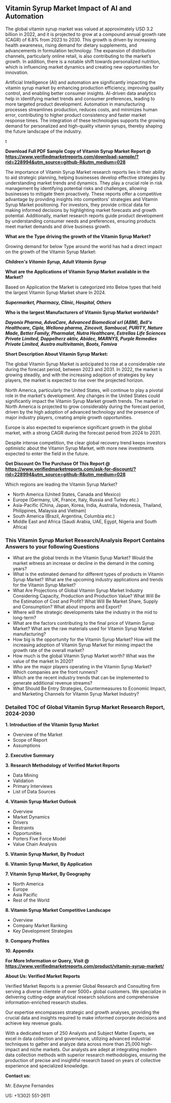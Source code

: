 <h2>Vitamin Syrup Market Impact of AI and Automation</h2><p>The global vitamin syrup market was valued at approximately USD 3.2 billion in 2022, and it is projected to grow at a compound annual growth rate (CAGR) of 6.8% from 2023 to 2030. This growth is driven by increasing health awareness, rising demand for dietary supplements, and advancements in formulation technology. The expansion of distribution channels, particularly online retail, is also contributing to the market’s growth. In addition, there is a notable shift towards personalized nutrition, which is influencing market dynamics and creating new opportunities for innovation.</p><p>Artificial Intelligence (AI) and automation are significantly impacting the vitamin syrup market by enhancing production efficiency, improving quality control, and enabling better consumer insights. AI-driven data analytics help in identifying market trends and consumer preferences, leading to more targeted product development. Automation in manufacturing processes streamlines production, reduces costs, and minimizes human error, contributing to higher product consistency and faster market response times. The integration of these technologies supports the growing demand for personalized and high-quality vitamin syrups, thereby shaping the future landscape of the industry.</p>t</p><p id="" class=""><strong>Download Full PDF Sample Copy of Vitamin Syrup Market Report @ <a href="https://www.verifiedmarketreports.com/download-sample/?rid=228994&utm_source=github-R&utm_medium=028" target="_blank">https://www.verifiedmarketreports.com/download-sample/?rid=228994&utm_source=github-R&utm_medium=028</a></strong></p><p>The importance of&nbsp;Vitamin Syrup Market research reports lies in their ability to aid strategic planning, helping businesses develop effective strategies by understanding market trends and dynamics. They play a crucial role in risk management by identifying potential risks and challenges, allowing businesses to mitigate them proactively. These reports offer a competitive advantage by providing insights into competitors' strategies and Vitamin Syrup Market positioning. For investors, they provide critical data for making informed decisions by highlighting market forecasts and growth potential. Additionally, market research reports guide product development by understanding consumer needs and preferences, ensuring products meet market demands and drive business growth.</p><p><strong>What are the&nbsp;Type driving the growth of the Vitamin Syrup Market?</strong></p><p id="" class="">Growing demand for below Type around the world has had a direct impact on the growth of the Vitamin Syrup Market:</p><em><strong>Children's Vitamin Syrup, Adult Vitamin Syrup</strong></em></p><strong>What are the&nbsp;Applications&nbsp;of Vitamin Syrup Market available in the Market?</strong></p><p id="" class="">Based on Application the Market is categorized into Below types that held the largest Vitamin Syrup Market share In 2024.</p><em><strong>Supermarket, Pharmacy, Clinic, Hospital, Others</strong></em></p><strong>Who is the largest Manufacturers of Vitamin Syrup Market worldwide?</strong></p><p><em><strong>Dayonix Pharma, AdvaCare, Advanced Biomedical srl (ABM), Bell's Healthcare, Cipla, Wellona pharma, Zincovit, Sambucol, PURITY, Nature Made, Better Family, Pharmalat, Nutra Healthcare, Estrellas Life Sciences Private Limited, Doppelherz aktiv, Abidec, MARNYS, Purple Remedies Private Limited, Austro multivitamin, Boots, Famiva</strong></em></p><p id="" class=""><strong>Short Description About Vitamin Syrup Market:</strong></p><p>The global Vitamin Syrup Market is anticipated to rise at a considerable rate during the forecast period, between 2023 and 2031. In 2022, the market is growing steadily, and with the increasing adoption of strategies by key players, the market is expected to rise over the projected horizon.</p><p>North America, particularly the United States, will continue to play a pivotal role in the market's development. Any changes in the United States could significantly impact the Vitamin Syrup Market growth trends. The market in North America is projected to grow considerably during the forecast period, driven by the high adoption of advanced technology and the presence of major industry players, creating ample growth opportunities.</p><p>Europe is also expected to experience significant growth in the global market, with a strong CAGR during the forecast period from 2024 to 2031.</p><p>Despite intense competition, the clear global recovery trend keeps investors optimistic about the Vitamin Syrup Market, with more new investments expected to enter the field in the future.</p><p id="" class=""><strong>Get Discount On The Purchase Of This Report @ <a href="https://www.verifiedmarketreports.com/ask-for-discount/?rid=228994&utm_source=github-R&utm_medium=028" target="_blank">https://www.verifiedmarketreports.com/ask-for-discount/?rid=228994&utm_source=github-R&utm_medium=028</a></strong></p>Which regions are leading the Vitamin Syrup Market?</p><ul><li>North America (United States, Canada and Mexico)</li><li>Europe (Germany, UK, France, Italy, Russia and Turkey etc.)</li><li>Asia-Pacific (China, Japan, Korea, India, Australia, Indonesia, Thailand, Philippines, Malaysia and Vietnam)</li><li>South America (Brazil, Argentina, Columbia etc.)</li><li>Middle East and Africa (Saudi Arabia, UAE, Egypt, Nigeria and South Africa)</li></ul><h3 id="" class="">This Vitamin Syrup Market Research/Analysis Report Contains Answers to your following Questions</h3><ul><li>What are the global trends in the Vitamin Syrup Market? Would the market witness an increase or decline in the demand in the coming years?</li><li>What is the estimated demand for different types of products in Vitamin Syrup Market? What are the upcoming industry applications and trends for the Vitamin Syrup Market?</li><li>What Are Projections of Global Vitamin Syrup Market Industry Considering Capacity, Production and Production Value? What Will Be the Estimation of Cost and Profit? What Will Be Market Share, Supply and Consumption? What about imports and Export?</li><li>Where will the strategic developments take the industry in the mid to long-term?</li><li>What are the factors contributing to the final price of Vitamin Syrup Market? What are the raw materials used for Vitamin Syrup Market manufacturing?</li><li>How big is the opportunity for the Vitamin Syrup Market? How will the increasing adoption of Vitamin Syrup Market for mining impact the growth rate of the overall market?</li><li>How much is the global Vitamin Syrup Market worth? What was the value of the market In 2020?</li><li>Who are the major players operating in the Vitamin Syrup Market? Which companies are the front runners?</li><li>Which are the recent industry trends that can be implemented to generate additional revenue streams?</li><li>What Should Be Entry Strategies, Countermeasures to Economic Impact, and Marketing Channels for Vitamin Syrup Market Industry?</li></ul><h3 id="" class="">Detailed TOC of Global Vitamin Syrup Market Research Report, 2024-2030</h3><p id="" class=""><strong>1. Introduction of the Vitamin Syrup Market</strong></p><ul><li>Overview of the Market</li><li>Scope of Report</li><li>Assumptions</li></ul><p id="" class=""><strong>2. Executive Summary</strong></p><p id="" class=""><strong>3. Research Methodology of Verified Market Reports</strong></p><ul><li>Data Mining</li><li>Validation</li><li>Primary Interviews</li><li>List of Data Sources</li></ul><p id="" class=""><strong>4. Vitamin Syrup Market Outlook</strong></p><ul><li>Overview</li><li>Market Dynamics</li><li>Drivers</li><li>Restraints</li><li>Opportunities</li><li>Porters Five Force Model</li><li>Value Chain Analysis</li></ul><p id="" class=""><strong>5. Vitamin Syrup Market, By Product</strong></p><p id="" class=""><strong>6. Vitamin Syrup Market, By Application</strong></p><p id="" class=""><strong>7. Vitamin Syrup Market, By Geography</strong></p><ul><li>North America</li><li>Europe</li><li>Asia Pacific</li><li>Rest of the World</li></ul><p id="" class=""><strong>8. Vitamin Syrup Market Competitive Landscape</strong></p><ul><li>Overview</li><li>Company Market Ranking</li><li>Key Development Strategies</li></ul><p id="" class=""><strong>9. Company Profiles</strong></p><p id="" class=""><strong>10. Appendix</strong></p><p id="" class=""><strong>For More Information or Query, Visit @ <a href="https://www.verifiedmarketreports.com/product/vitamin-syrup-market/" target="_blank">https://www.verifiedmarketreports.com/product/vitamin-syrup-market/</a></strong></p><p id="" class=""><strong>About Us: Verified Market Reports</strong></p><p id="" class="">Verified Market Reports is a premier Global Research and Consulting firm serving a diverse clientele of over 5000+ global customers. We specialize in delivering cutting-edge analytical research solutions and comprehensive information-enriched research studies.</p><p id="" class="">Our expertise encompasses strategic and growth analyses, providing the crucial data and insights required to make informed corporate decisions and achieve key revenue goals.</p><p id="" class="">With a dedicated team of 250 Analysts and Subject Matter Experts, we excel in data collection and governance, utilizing advanced industrial techniques to gather and analyze data across more than 25,000 high-impact and niche markets. Our analysts are adept at integrating modern data collection methods with superior research methodologies, ensuring the production of precise and insightful research based on years of collective experience and specialized knowledge.</p><p id="" class=""><strong>Contact us:</strong></p><p id="" class="">Mr. Edwyne Fernandes</p><p id="" class="">US: +1(302) 551-2611</p>